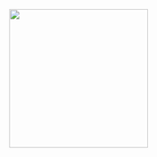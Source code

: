 <img src="https://user-images.githubusercontent.com/121868551/224475030-23e8d4c3-ffbe-4383-81b5-6d4f500da646.jpg" width="250px">


